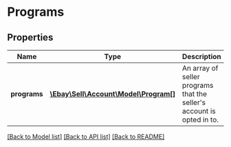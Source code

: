 # Programs

## Properties
Name | Type | Description | Notes
------------ | ------------- | ------------- | -------------
**programs** | [**\Ebay\Sell\Account\Model\Program[]**](Program.md) | An array of seller programs that the seller&#x27;s account is opted in to. | [optional] 

[[Back to Model list]](../../README.md#documentation-for-models) [[Back to API list]](../../README.md#documentation-for-api-endpoints) [[Back to README]](../../README.md)

